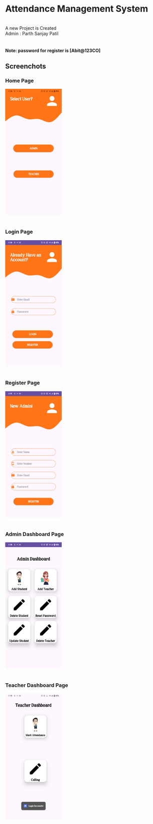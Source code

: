 <h1>Attendance Management System</h1>
<br>A new Project is Created
<br> Admin : Parth Sanjay Patil
<br><br>
<h4>Note: password for register is [Abit@123CO]</h4>
<h2>Screenchots</h2>
<div>
<h3>Home Page</h3>
<img alt="Logo" src="Screenshots/home.png" height="400">
<br><br>
<h3>Login Page</h3>
<img alt="Logo" src="Screenshots/login.jpg" height="400">
<br><br>
<h3>Register Page</h3>
<img alt="Logo" src="Screenshots/register.jpg" height="400">
<br><br>
<h3>Admin Dashboard Page</h3>
<img alt="Logo" src="Screenshots/admindash.jpg" height="400">
<br><br>
<h3>Teacher Dashboard Page</h3>
<img alt="Logo" src="Screenshots/teacherdash.jpg" height="400">
<br><br>
</div>
